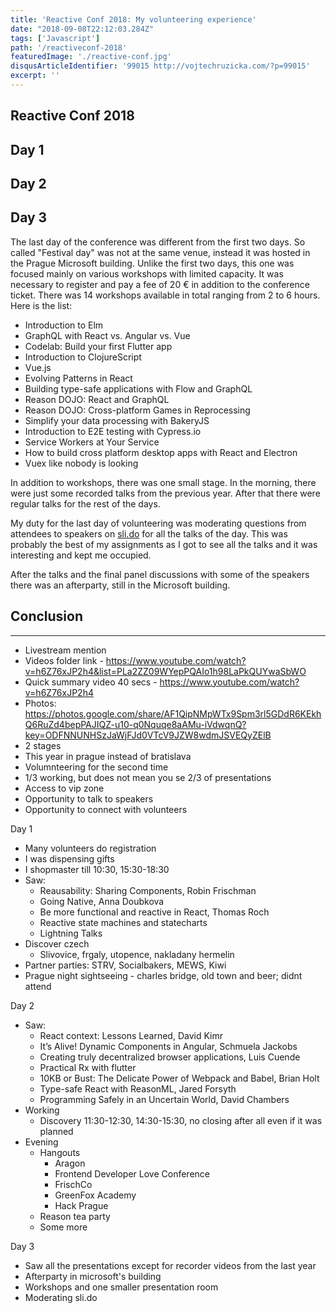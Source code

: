 ```yaml
---
title: 'Reactive Conf 2018: My volunteering experience'
date: "2018-09-08T22:12:03.284Z"
tags: ['Javascript']
path: '/reactiveconf-2018'
featuredImage: './reactive-conf.jpg'
disqusArticleIdentifier: '99015 http://vojtechruzicka.com/?p=99015'
excerpt: ''
---
```


## Reactive Conf 2018

## Day 1

## Day 2

## Day 3
The last day of the conference was different from the first two days. So called "Festival day" was not at the same venue, instead it was hosted in the Prague Microsoft building. Unlike the first two days, this one was focused mainly on various workshops with limited capacity. It was necessary to register and pay  a fee of 20 € in addition to the conference ticket. There was 14 workshops available in total ranging from 2 to 6 hours. Here is the list:

- Introduction to Elm
- GraphQL with React vs. Angular vs. Vue
- Codelab: Build your first Flutter app
- Introduction to ClojureScript
- Vue.js
- Evolving Patterns in React
- Building type-safe applications with Flow and GraphQL
- Reason DOJO: React and GraphQL
- Reason DOJO: Cross-platform Games in Reprocessing
- Simplify your data processing with BakeryJS
- Introduction to E2E testing with Cypress.io
- Service Workers at Your Service
- How to build cross platform desktop apps with React and Electron
- Vuex like nobody is looking

In addition to workshops, there was one small stage. In the morning, there were just some recorded talks from the previous year. After that there were regular talks for the rest of the days.

My duty for the last day of volunteering was moderating questions from attendees to speakers on [sli.do](https://www.sli.do/) for all the talks of the day. This was probably the best of my assignments as I got to see all the talks and it was interesting and kept me occupied.

After the talks and the final panel discussions with some of the speakers there was an afterparty, still in the Microsoft building.

## Conclusion



-------------------------------------------------------
- Livestream mention
- Videos folder link - https://www.youtube.com/watch?v=h6Z76xJP2h4&list=PLa2ZZ09WYepPQAIo1h98LaPkQUYwaSbWO
- Quick summary video 40 secs - https://www.youtube.com/watch?v=h6Z76xJP2h4
- Photos: https://photos.google.com/share/AF1QipNMpWTx9Spm3rl5GDdR6KEkhQ6RuZd4bepPAJIQZ-u10-q0Nquqe8aAMu-iVdwqnQ?key=ODFNNUNHSzJaWjFJd0VTcV9JZW8wdmJSVEQyZElB
- 2 stages
- This year in prague instead of bratislava
- Volumnteering for the second time
- 1/3 working, but does not mean you se 2/3 of presentations
- Access to vip zone
- Opportunity to talk to speakers
- Opportunity to connect with volunteers

Day 1
- Many volunteers do registration
- I was dispensing gifts
- I shopmaster till 10:30, 15:30-18:30
- Saw:
   - Reausability: Sharing Components, Robin Frischman
   - Going Native, Anna Doubkova
   - Be more functional and reactive in React, Thomas Roch
   - Reactive state machines and statecharts
   - Lightning Talks
- Discover czech
    - Slivovice, frgaly, utopence, nakladany hermelin
- Partner parties: STRV, Socialbakers, MEWS, Kiwi
- Prague night sightseeing - charles bridge, old town and beer; didnt attend    
   
Day 2
- Saw:
    - React context: Lessons Learned, David Kimr
    - It’s Alive! Dynamic Components in Angular, Schmuela Jackobs
    - Creating truly decentralized browser applications, Luis Cuende
    - Practical Rx with flutter
    - 10KB or Bust: The Delicate Power of Webpack and Babel, Brian Holt
    - Type-safe React with ReasonML, Jared Forsyth
    - Programming Safely in an Uncertain World, David Chambers
- Working
   - Discovery 11:30-12:30, 14:30-15:30, no closing after all even if it was planned
- Evening 
   - Hangouts
      - Aragon
      - Frontend Developer Love Conference
      - FrischCo
      - GreenFox Academy
      - Hack Prague     
  - Reason tea party
  - Some more

Day 3
- Saw all the presentations except for recorder videos from the last year
- Afterparty in microsoft's building
- Workshops and one smaller presentation room
- Moderating sli.do